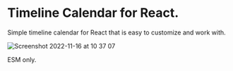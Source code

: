 # Timeline Calendar for React.

Simple timeline calendar for React that is easy to customize and work with.


![Screenshot 2022-11-16 at 10 37 07](https://user-images.githubusercontent.com/6502063/202144497-721d0b7a-f32d-4930-b08d-552973d88c0b.png)


ESM only.
